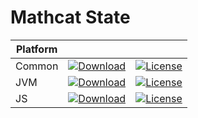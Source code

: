 # Mathcat State

|Platform|||
|---|---|---|
|Common|[![Download](https://api.bintray.com/packages/evoleq/maven/mathcat-state/images/download.svg?version=1.0.0) ](https://bintray.com/evoleq/maven/mathcat-state/1.0.0/link)| [![License](https://img.shields.io/badge/License-Apache%202.0-blue.svg)](https://opensource.org/licenses/Apache-2.0)|
|JVM|[ ![Download](https://api.bintray.com/packages/evoleq/maven/mathcat-state-jvm/images/download.svg?version=1.0.0) ](https://bintray.com/evoleq/maven/mathcat-state-jvm/1.0.0/link)|  [![License](https://img.shields.io/badge/License-Apache%202.0-blue.svg)](https://opensource.org/licenses/Apache-2.0) |
|JS|[ ![Download](https://api.bintray.com/packages/evoleq/maven/mathcat-state-js/images/download.svg?version=1.0.0) ](https://bintray.com/evoleq/maven/mathcat-state-js/1.0.0/link)|  [![License](https://img.shields.io/badge/License-Apache%202.0-blue.svg)](https://opensource.org/licenses/Apache-2.0) |

